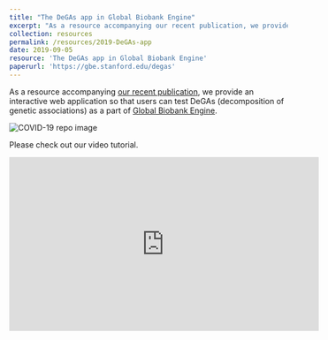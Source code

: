 ```yaml
---
title: "The DeGAs app in Global Biobank Engine"
excerpt: "As a resource accompanying our recent publication, we provide an interactive web application so that users can test DeGAs (decomposition of genetic associations).<br/><img src='/images/500x300.png'>"
collection: resources
permalink: /resources/2019-DeGAs-app
date: 2019-09-05
resource: 'The DeGAs app in Global Biobank Engine'
paperurl: 'https://gbe.stanford.edu/degas'
---
```


As a resource accompanying [our recent publication](/publication/2019-09-06-DeGAs), we provide an interactive web application so that users can test DeGAs (decomposition of genetic associations) as a part of [Global Biobank Engine](https://gbe.stanford.edu/).

![COVID-19 repo image](/images/500x300.png)

Please check out our video tutorial.

<iframe width="560" height="315" src="https://www.youtube.com/embed/vI89vgU4oSE" frameborder="0" allow="accelerometer; autoplay; encrypted-media; gyroscope; picture-in-picture" allowfullscreen></iframe>
